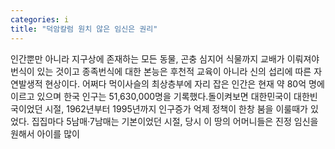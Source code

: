```yaml
---
categories: i
title: "덕암칼럼 원치 않은 임신은 권리"
---
```

인간뿐만 아니라 지구상에 존재하는 모든 동물, 곤충 심지어 식물까지 교배가 이뤄져야 번식이 있는 것이고 종족번식에 대한 본능은 후천적 교육이 아니라 신의 섭리에 따른 자연발생적 현상이다. 어쩌다 먹이사슬의 최상층부에 자리 잡은 인간은 현재 약 80억 명에 이르고 있으며 한국 인구는 51,630,000명을 기록했다.돌이켜보면 대한민국이 대한빈국이었던 시절, 1962년부터 1995년까지 인구증가 억제 정책이 한창 붐을 이룰때가 있었다. 집집마다 5남매·7남매는 기본이었던 시절, 당시 이 땅의 어머니들은 진정 임신을 원해서 아이를 많이